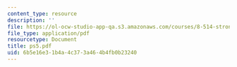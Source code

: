 ```yaml
---
content_type: resource
description: ''
file: https://ol-ocw-studio-app-qa.s3.amazonaws.com/courses/8-514-strongly-correlated-systems-in-condensed-matter-physics-fall-2003/6b5e16e31b4a4c373a464b4fb0b23240_ps5.pdf
file_type: application/pdf
resourcetype: Document
title: ps5.pdf
uid: 6b5e16e3-1b4a-4c37-3a46-4b4fb0b23240
---
```

